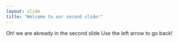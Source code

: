 ```yaml
---
layout: slide
title: "Welcome to our second slide!"
---
```

Oh! we are akready in the second slide
Use the left arrow to go back!
